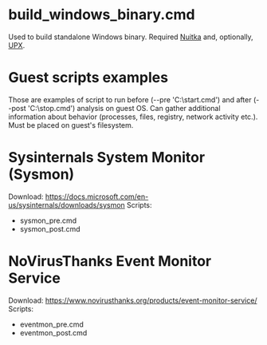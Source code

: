 # build_windows_binary.cmd
Used to build standalone Windows binary. Required [Nuitka](https://nuitka.net/) and, optionally, [UPX](https://upx.github.io/).

# Guest scripts examples
Those are examples of script to run before (--pre 'C:\start.cmd') and after (--post 'C:\stop.cmd') analysis on guest OS.
Can gather additional information about behavior (processes, files, registry, network activity etc.).
Must be placed on guest's filesystem.

# Sysinternals System Monitor (Sysmon)
Download: https://docs.microsoft.com/en-us/sysinternals/downloads/sysmon
Scripts:
* sysmon_pre.cmd
* sysmon_post.cmd

# NoVirusThanks Event Monitor Service
Download: https://www.novirusthanks.org/products/event-monitor-service/
Scripts:
* eventmon_pre.cmd
* eventmon_post.cmd

